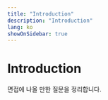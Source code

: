 ```yaml
---
title: "Introduction"
description: "Introduction"
lang: ko
showOnSidebar: true
---
```


# Introduction
면접에 나올 만한 질문을 정리합니다.